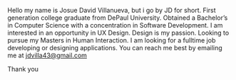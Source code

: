 Hello my name is Josue David Villanueva, but i go by JD for short.
First generation college graduate from DePaul University. Obtained a Bachelor’s in Computer Science 
with a concentration in Software Development. I am interested in an opportunity in UX Design. 
Design is my passion.  Looking to pursue my Masters in Human Interaction.
I am looking for a fulltime job developing or designing applications. 
You can reach me best by emailing me at jdvilla43@gmail.com

Thank you





